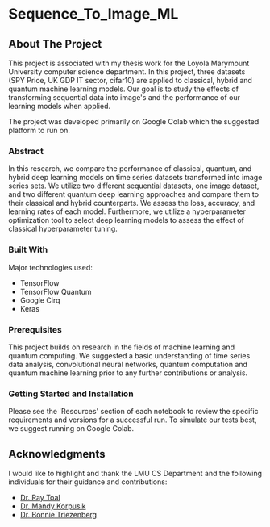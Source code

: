 # Sequence_To_Image_ML

## About The Project
This project is associated with my thesis work for the Loyola Marymount University computer science department. In this project, three datasets (SPY Price, UK GDP IT sector, cifar10) are applied to classical, hybrid and quantum machine learning models. Our goal is to study the effects of transforming sequential data into image's and the performance of our learning models when applied.

The project was developed primarily on Google Colab which the suggested platform to run on.

### Abstract

In this research, we compare the performance of classical, quantum, and hybrid deep learning models on time series datasets transformed into image series sets. We utilize two different sequential datasets, one image dataset, and two different quantum deep learning approaches and compare them to their classical and hybrid counterparts. We assess the loss, accuracy, and learning rates of each model. Furthermore, we utilize a hyperparameter optimization tool to select deep learning models to assess the effect of classical hyperparameter tuning. 

### Built With
Major technologies used:

* TensorFlow
* TensorFlow Quantum
* Google Cirq
* Keras


### Prerequisites
This project builds on research in the fields of machine learning and quantum computing. We suggested a basic understanding of time series data analysis, convolutional neural networks, quantum computation and quantum machine learning prior to any further contributions or analysis.

### Getting Started and Installation
Please see the 'Resources' section of each notebook to review the specific requirements and versions for a successful run. To simulate our tests best, we suggest running on Google Colab. 

## Acknowledgments
I would like to highlight and thank the LMU CS Department and the following individuals for their guidance and contributions:

* [Dr. Ray Toal](https://cse.lmu.edu/department/computerscience/faculty/?expert=ray.toal)
* [Dr. Mandy Korpusik](https://cse.lmu.edu/department/computerscience/faculty/?expert=mandyb.korpusik)
* [Dr. Bonnie Triezenberg](https://cse.lmu.edu/department/computerscience/faculty/?expert=bonnie.triezenberg)